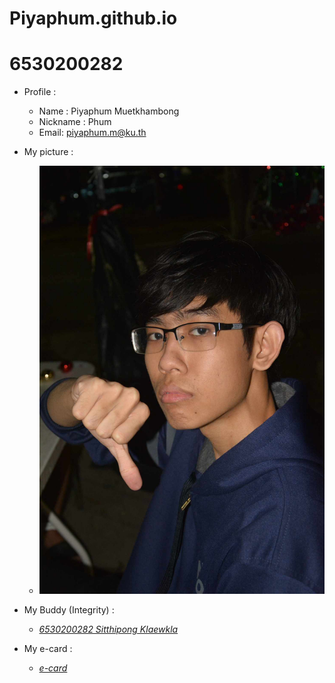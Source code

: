 # **Piyaphum.github.io**
# **6530200282**

- Profile : 
  - Name : Piyaphum Muetkhambong
  - Nickname : Phum
  - Email: piyaphum.m@ku.th

- My picture :
  - ![Me](picture/profile.jpg)

- My Buddy (Integrity) :
  - *[6530200282 Sitthipong Klaewkla](https://6530200851.github.io/integrity)* 

- My e-card :
  - *[e-card](https://Piyaphum.github.io/ecard)*
